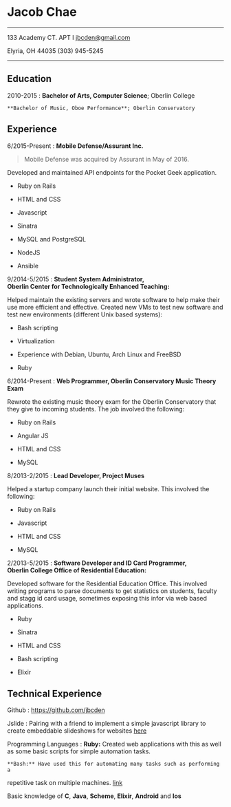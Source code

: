 Jacob Chae
============

-------------------------                      ----------------------
133 Academy CT. APT I                             jbcden@gmail.com

Elyria, OH 44035                                  (303) 945-5245
-------------------------                      ----------------------

Education
---------

2010-2015
:   **Bachelor of Arts, Computer Science**; Oberlin College

    **Bachelor of Music, Oboe Performance**; Oberlin Conservatory

Experience
----------

6/2015-Present
:   **Mobile Defense/Assurant Inc.**

> Mobile Defense was acquired by Assurant in May of 2016.

Developed and maintained API endpoints for the Pocket Geek application.

* Ruby on Rails

* HTML and CSS

* Javascript

* Sinatra

* MySQL and PostgreSQL

* NodeJS

* Ansible

9/2014-5/2015
:   **Student System Administrator,  
    Oberlin Center for Technologically Enhanced Teaching:**

Helped maintain the existing servers and wrote software to help make their use
more efficient and effective. Created new VMs to test new software and test new
environments (different Unix based systems):

* Bash scripting

* Virtualization

* Experience with Debian, Ubuntu, Arch Linux and FreeBSD

* Ruby

6/2014-Present
:   **Web Programmer, Oberlin Conservatory Music Theory Exam**

Rewrote the existing music theory exam for the Oberlin Conservatory that they
give to incoming students. The job involved the following:

* Ruby on Rails

* Angular JS

* HTML and CSS

* MySQL

8/2013-2/2015
:   **Lead Developer, Project Muses**

Helped a startup company launch their initial website. This involved the
following:

* Ruby on Rails

* Javascript

* HTML and CSS

* MySQL

2/2013-5/2015
:   **Software Developer and ID Card Programmer,  
    Oberlin College Office of Residential Education:**

Developed software for the Residential Education Office. This involved writing
programs to parse documents to get statistics on students, faculty and stagg id
card usage, sometimes exposing this infor via web based applications.

* Ruby

* Sinatra

* HTML and CSS

* Bash scripting

* Elixir

Technical Experience
--------------------
Github
:   https://github.com/jbcden

Jslide
:   Pairing with a friend to implement a simple javascript library to create
embeddable slideshows for websites [here](https://github.com/clabinger/jslide)

Programming Languages
:   **Ruby:** Created web applications with this as well as some basic scripts
for simple automation tasks.

    **Bash:** Have used this for automating many tasks such as performing a
repetitive task on multiple machines.
[link](https://github.com/jbcden/machine_install)

Basic knowledge of **C**, **Java**, **Scheme**, **Elixir**, **Android** and
**Ios**
